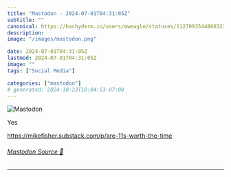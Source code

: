 ```yaml
---
title: "Mastodon - 2024-07-01T04:31:05Z"
subtitle: ""
canonical: https://hachyderm.io/users/mweagle/statuses/112709354486632308
description:
image: "/images/mastodon.png"

date: 2024-07-01T04:31:05Z
lastmod: 2024-07-01T04:31:05Z
image: ""
tags: ["Social Media"]

categories: ["mastodon"]
# generated: 2024-10-23T18:04:53-07:00
---
```

![Mastodon](/images/mastodon.png)

<p>Yes</p><p><a href="https://mikefisher.substack.com/p/are-11s-worth-the-time" target="_blank" rel="nofollow noopener noreferrer" translate="no"><span class="invisible">https://</span><span class="ellipsis">mikefisher.substack.com/p/are-</span><span class="invisible">11s-worth-the-time</span></a></p>


###### [Mastodon Source 🐘](https://hachyderm.io/@mweagle/112709354486632308)

___
